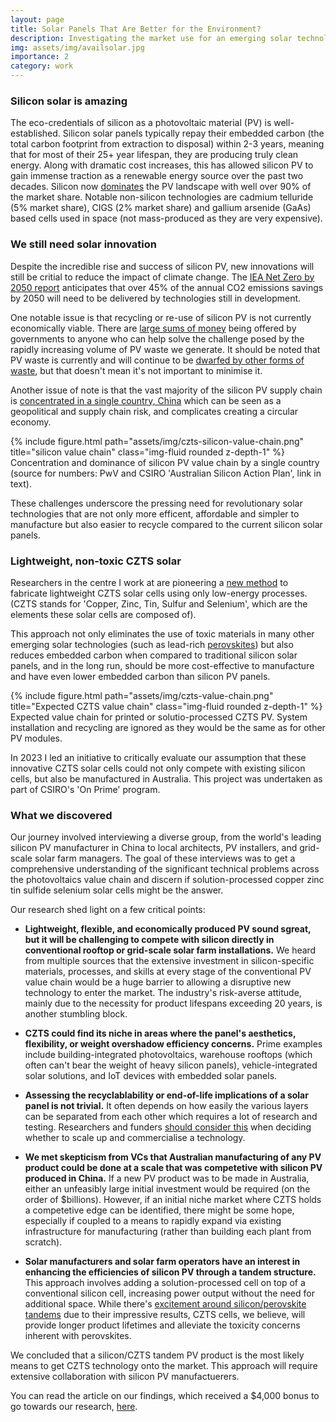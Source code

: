 ```yaml
---
layout: page
title: Solar Panels That Are Better for the Environment?
description: Investigating the market use for an emerging solar technology
img: assets/img/availsolar.jpg
importance: 2
category: work
---
```


### Silicon solar is amazing
The eco-credentials of silicon as a photovoltaic material (PV) is well-established. Silicon solar panels typically repay their embedded carbon (the total carbon footprint from extraction to disposal) within 2-3 years, meaning that for most of their 25+ year lifespan, they are producing truly clean energy. Along with dramatic cost increases, this has allowed silicon PV to gain immense traction as a renewable energy source over the past two decades. Silicon now [dominates](https://solarmagazine.com/solar-panels/thin-film-solar-panels/#:~:text=This%20technology%20currently%20represents%205.1,Film%20Panels) the PV landscape with well over 90% of the market share. Notable non-silicon technologies are cadmium telluride (5% market share), CIGS (2% market share) and gallium arsenide (GaAs) based cells used in space (not mass-produced as they are very expensive).

### We still need solar innovation
Despite the incredible rise and success of silicon PV, new innovations will still be critial to reduce the impact of climate change. The [IEA Net Zero by 2050 report](https://www.iea.org/reports/net-zero-by-2050) anticipates that over 45% of the annual CO2 emissions savings by 2050 will need to be delivered by technologies still in development. 

One notable issue is that recycling or re-use of silicon PV is not currently economically viable. There are [large sums of money](https://breakthroughvictoria.com/breakthrough-victoria-challenge/) being offered by governments to anyone who can help solve the challenge posed by the rapidly increasing volume of PV waste we generate. It should be noted that PV waste is currently and will continue to be [dwarfed by other forms of waste](https://www.nature.com/articles/s41567-023-02230-0), but that doesn't mean it's not important to minimise it.

Another issue of note is that the vast majority of the silicon PV supply chain is [concentrated in a single country, China](https://www.csiro.au/en/research/natural-environment/Critical-minerals/Australian-Silicon-Action-Plan) which can be seen as a geopolitical and supply chain risk, and complicates creating a circular economy.

<div class="row justify-content-sm-center">
    <div class="col-sm-12 mt-3 mt-md-0">
        {% include figure.html path="assets/img/czts-silicon-value-chain.png" title="silicon value chain" class="img-fluid rounded z-depth-1" %}
    </div>
</div>
<div class="caption">
    Concentration and dominance of silicon PV value chain by a single country (source for numbers: PwV and CSIRO 'Australian Silicon Action Plan', link in text).
</div>

These challenges underscore the pressing need for revolutionary solar technologies that are not only more efficent, affordable and simpler to manufacture but also easier to recycle compared to the current silicon solar panels.

### Lightweight, non-toxic CZTS solar
Researchers in the centre I work at are pioneering a [new method](https://onlinelibrary.wiley.com/doi/10.1002/adfm.202211421) to fabricate lightweight CZTS solar cells using only low-energy processes. (CZTS stands for 'Copper, Zinc, Tin, Sulfur and Selenium', which are the elements these solar cells are composed of). 

This approach not only eliminates the use of toxic materials in many other emerging solar technologies (such as lead-rich [perovskites](https://www.nature.com/articles/s41467-019-13910-y)) but also reduces embedded carbon when compared to traditional silicon solar panels, and in the long run, should be more cost-effective to manufacture and have even lower embedded carbon than silicon PV panels.

<div class="row justify-content-sm-center">
    <div class="col-sm-12 mt-3 mt-md-0">
        {% include figure.html path="assets/img/czts-value-chain.png" title="Expected CZTS value chain" class="img-fluid rounded z-depth-1" %}
    </div>
</div>
<div class="caption">
    Expected value chain for printed or solutio-processed CZTS PV. System installation and recycling are ignored as they would be the same as for other PV modules.
</div>

In 2023 I led an initiative to critically evaluate our assumption that these innovative CZTS solar cells could not only compete with existing silicon cells, but also be manufactured in Australia. This project was undertaken as part of CSIRO's 'On Prime' program.

### What we discovered
Our journey involved interviewing a diverse group, from the world's leading silicon PV manufacturer in China to local architects, PV installers, and grid-scale solar farm managers. The goal of these interviews was to get a comprehensive understanding of the significant technical problems across the photovoltaics value chain and discern if solution-processed copper zinc tin sulfide selenium solar cells might be the answer.

Our research shed light on a few critical points:

- **Lightweight, flexible, and economically produced PV sound sgreat, but it will be challenging to compete with silicon directly in conventional rooftop or grid-scale solar farm installations.** We heard from multiple sources that the extensive investment in silicon-specific materials, processes, and skills at every stage of the conventional PV value chain would be a huge barrier to allowing a disruptive new technology to enter the market. The industry's risk-averse attitude, mainly due to the necessity for product lifespans exceeding 20 years, is another stumbling block.

- **CZTS could find its niche in areas where the panel's aesthetics, flexibility, or weight overshadow efficiency concerns.** Prime examples include building-integrated photovoltaics, warehouse rooftops (which often can't bear the weight of heavy silicon panels), vehicle-integrated solar solutions, and IoT devices with embedded solar panels.

- **Assessing the recyclablability or end-of-life implications of a solar panel is not trivial.** It often depends on how easily the various layers can be separated from each other which requires a lot of research and testing. Researchers and funders [should consider this](https://www.linkedin.com/pulse/sustainability-considerations-organic-electronic-products-watkins/) when deciding whether to scale up and commercialise a technology. 

- **We met skepticism from VCs that Australian manufacturing of any PV product could be done at a scale that was competetive with silicon PV produced in China.** If a new PV product was to be made in Australia, either an unfeasibly large initial investment would be required (on the order of $billions). However, if an initial niche market where CZTS holds a competetive edge can be identified, there might be some hope, especially if coupled to a means to rapidly expand via existing infrastructure for manufacturing (rather than building each plant from scratch).  
- **Solar manufacturers and solar farm operators have an interest in enhancing the efficiencies of silicon PV through a tandem structure.** This approach involves adding a solution-processed cell on top of a conventional silicon cell, increasing power output without the need for additional space. While there's [excitement around silicon/perovskite tandems](https://www.theguardian.com/environment/2023/jul/06/revolutionary-solar-power-cell-innovations-break-key-energy-threshold) due to their impressive results, CZTS cells, we believe, will provide longer product lifetimes and alleviate the toxicity concerns inherent with perovskites.

We concluded that a silicon/CZTS tandem PV product is the most likely means to get CZTS technology onto the market. This approach will require extensive collaboration with silicon PV manufactuerers.

You can read the article on our findings, which received a $4,000 bonus to go towards our research, [here](https://excitonscience.com/news/avail-solar-receive-csiro-bonus).